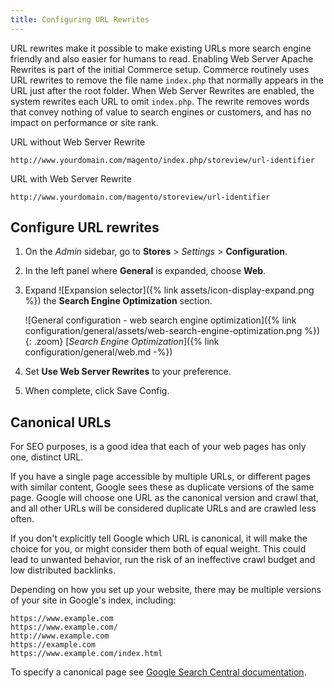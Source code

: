 ```yaml
---
title: Configuring URL Rewrites
---
```


URL rewrites make it possible to make existing URLs more search engine friendly and also easier for humans to read. Enabling Web Server Apache Rewrites is part of the initial Commerce setup. Commerce routinely uses URL rewrites to remove the file name `index.php` that normally appears in the URL just after the root folder. When Web Server Rewrites are enabled, the system rewrites each URL to omit `index.php`. The rewrite removes words that convey nothing of value to search engines or customers, and has no impact on performance or site rank.

URL without Web Server Rewrite

    http://www.yourdomain.com/magento/index.php/storeview/url-identifier

URL with Web Server Rewrite

    http://www.yourdomain.com/magento/storeview/url-identifier

## Configure URL rewrites

1. On the _Admin_ sidebar, go to **Stores** > _Settings_ > **Configuration**.

1. In the left panel where **General** is expanded, choose **Web**.

1. Expand ![Expansion selector]({% link assets/icon-display-expand.png %}) the **Search Engine Optimization** section.

    ![General configuration - web search engine optimization]({% link configuration/general/assets/web-search-engine-optimization.png %}){: .zoom}
    [_Search Engine Optimization_]({% link configuration/general/web.md -%})

1. Set **Use Web Server Rewrites** to your preference.

1. When complete, click <span class="btn">Save Config</span>.

## Canonical URLs

For SEO purposes, is a good idea that each of your web pages has only one, distinct URL.

If you have a single page accessible by multiple URLs, or different pages with similar content, Google sees these as duplicate versions of the same page. Google will choose one URL as the canonical version and crawl that, and all other URLs will be considered duplicate URLs and are crawled less often.

If you don't explicitly tell Google which URL is canonical, it will make the choice for you, or might consider them both of equal weight. This could lead to unwanted behavior, run the risk of an ineffective crawl budget and low distributed backlinks.

Depending on how you set up your website, there may be multiple versions of your site in Google's index, including:

    https://www.example.com
    https://www.example.com/
    http://www.example.com
    https://example.com
    https://www.example.com/index.html

To specify a canonical page see [Google Search Central documentation](https://developers.google.com/search/docs/advanced/crawling/consolidate-duplicate-urls#define-canonical).

